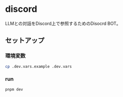 # discord

LLMとの対話をDiscord上で参照するためのDisocrd BOT。

## セットアップ

### 環境変数

```bash
cp .dev.vars.example .dev.vars
```

### run

```
pnpm dev
```